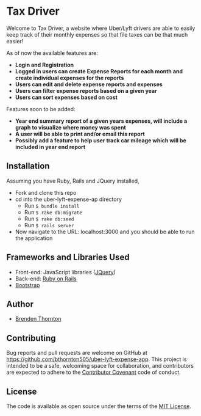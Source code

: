 # Tax Driver

Welcome to Tax Driver, a website where Uber/Lyft drivers are able to easily keep track of their monthly expenses so that file taxes can be that much easier!

As of now the available features are:

- **Login and Registration**
- **Logged in users can create Expense Reports for each month and create individual expenses for the reports**
- **Users can edit and delete expense reports and expenses**
- **Users can filter expense reports based on a given year**
- **Users can sort expenses based on cost**

Features soon to be added:

- **Year end summary report of a given years expenses, will include a graph to visualize where money was spent**
- **A user will be able to print and/or email this report**
- **Possibly add a feature to help user track car mileage which will be included in year end report**

## Installation

Assuming you have Ruby, Rails and JQuery installed,

- Fork and clone this repo
- cd into the uber-lyft-expense-ap directory
  - Run `$ bundle install`
  - Run `$ rake db:migrate`
  - Run `$ rake db:seed`
  - Run `$ rails server`
- Now navigate to the URL: localhost:3000 and you should be able to run the application

<!-- In order to use the Github OmniAuth login, you will need to set up your own Github key and secret in a .env file in the root directory of the project. -->

## Frameworks and Libraries Used

- Front-end: JavaScript libraries ([JQuery](https://jquery.com/))
- Back-end: [Ruby on Rails](https://github.com/rails/rails)
- [Bootstrap](https://getbootstrap.com/)

## Author

- [Brenden Thornton](https://github.com/bthornton505)

## Contributing

Bug reports and pull requests are welcome on GitHub at https://github.com/bthornton505/uber-lyft-expense-app. This project is intended to be a safe, welcoming space for collaboration, and contributors are expected to adhere to the [Contributor Covenant](http://contributor-covenant.org) code of conduct.

## License

The code is available as open source under the terms of the [MIT License](https://opensource.org/licenses/MIT).
